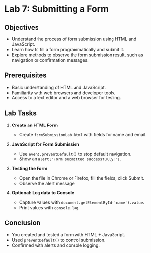 # Lab 7: Submitting a Form

## Objectives
- Understand the process of form submission using HTML and JavaScript.
- Learn how to fill a form programmatically and submit it.
- Explore methods to observe the form submission result, such as navigation or confirmation messages.

## Prerequisites
- Basic understanding of HTML and JavaScript.
- Familiarity with web browsers and developer tools.
- Access to a text editor and a web browser for testing.

## Lab Tasks
1. **Create an HTML Form**  
   - Create `formSubmissionLab.html` with fields for name and email.

2. **JavaScript for Form Submission**  
   - Use `event.preventDefault()` to stop default navigation.  
   - Show an `alert('Form submitted successfully!')`.  

3. **Testing the Form**  
   - Open the file in Chrome or Firefox, fill the fields, click Submit.  
   - Observe the alert message.  

4. **Optional: Log data to Console**  
   - Capture values with `document.getElementById('name').value`.  
   - Print values with `console.log`.  

## Conclusion
- You created and tested a form with HTML + JavaScript.
- Used `preventDefault()` to control submission.
- Confirmed with alerts and console logging.

